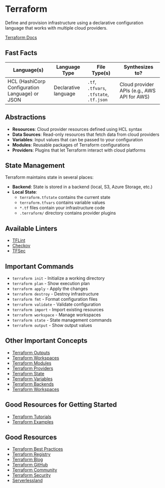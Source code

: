 # Terraform

Define and provision infrastructure using a declarative configuration language that works with multiple cloud providers.

[Terraform Docs](https://www.terraform.io/docs/)

## Fast Facts

| Language(s)   | Language Type | File Type(s) | Synthesizes to?                         |
|--------------|-------------|------------------|----------------------|
| HCL (HashiCorp Configuration Language) or JSON | Declarative language | `.tf`, `.tfvars`, `.tfstate`, `.tf.json` | Cloud provider APIs (e.g., AWS API for AWS) |

## Abstractions

- **Resources**: Cloud provider resources defined using HCL syntax
- **Data Sources**: Read-only resources that fetch data from cloud providers
- **Variables**: Input values that can be passed to your configuration
- **Modules**: Reusable packages of Terraform configurations
- **Providers**: Plugins that let Terraform interact with cloud platforms

## State Management

Terraform maintains state in several places:

- **Backend**: State is stored in a backend (local, S3, Azure Storage, etc.)
- **Local State**: 
  - `terraform.tfstate` contains the current state
  - `terraform.tfvars` contains variable values
  - `*.tf` files contain your infrastructure code
  - `.terraform/` directory contains provider plugins

## Available Linters

- [TFLint](https://github.com/terraform-linters/tflint)
- [Checkov](https://github.com/bridgecrewio/checkov)
- [TFSec](https://github.com/tfsec/tfsec)

## Important Commands

- `terraform init` - Initialize a working directory
- `terraform plan` - Show execution plan
- `terraform apply` - Apply the changes
- `terraform destroy` - Destroy infrastructure
- `terraform fmt` - Format configuration files
- `terraform validate` - Validate configuration
- `terraform import` - Import existing resources
- `terraform workspace` - Manage workspaces
- `terraform state` - State management commands
- `terraform output` - Show output values

## Other Important Concepts

- [Terraform Outputs](https://www.terraform.io/docs/configuration/outputs.html)
- [Terraform Workspaces](https://www.terraform.io/docs/state/workspaces.html)
- [Terraform Modules](https://www.terraform.io/docs/modules/index.html)
- [Terraform Providers](https://www.terraform.io/docs/providers/index.html)
- [Terraform State](https://www.terraform.io/docs/state/index.html)
- [Terraform Variables](https://www.terraform.io/docs/configuration/variables.html)
- [Terraform Backends](https://www.terraform.io/docs/backends/index.html)
- [Terraform Workspaces](https://www.terraform.io/docs/state/workspaces.html)

## Good Resources for Getting Started

- [Terraform Tutorials](https://learn.hashicorp.com/terraform)
- [Terraform Examples](https://github.com/hashicorp/terraform-provider-aws/tree/main/examples)

## Good Resources

- [Terraform Best Practices](https://www.terraform.io/docs/cloud/guides/recommended-practices/index.html)
- [Terraform Registry](https://registry.terraform.io/)
- [Terraform Blog](https://www.hashicorp.com/blog/category/terraform)
- [Terraform GitHub](https://github.com/hashicorp/terraform)
- [Terraform Community](https://discuss.hashicorp.com/c/terraform-core/27)
- [Terraform Security](https://www.terraform.io/docs/cloud/guides/security/index.html)
- [Serverlessland](https://serverlessland.com/patterns?framework=Terraform)

